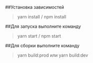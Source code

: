 ##Установка зависимостей
>yarn install / npm install

##Для запуска выполните команду
>yarn start / npm start

##Для сборки выполните команду
>yarn build:prod или yarn build:dev